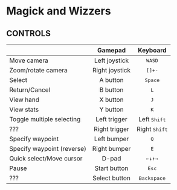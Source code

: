 # Magick and Wizzers

## CONTROLS
|                            | Gamepad        | Keyboard                                         |
|----------------------------|:--------------:|:------------------------------------------------:|
| Move camera                | Left joystick  | <kbd>W</kbd><kbd>A</kbd><kbd>S</kbd><kbd>D</kbd> |
| Zoom/rotate camera         | Right joystick | <kbd>[</kbd><kbd>]</kbd><kbd>+</kbd><kbd>-</kbd> |
| Select                     | A button       | <kbd>Space</kbd>                                 |
| Return/Cancel              | B button       | <kbd>L</kbd>                                     |
| View hand                  | X button       | <kbd>J</kbd>                                     |
| View stats                 | Y button       | <kbd>K</kbd>                                     |
| Toggle multiple selecting  | Left trigger   | Left <kbd>Shift</kbd>                            |
| ???                        | Right trigger  | Right <kbd>Shift</kbd>                           |
| Specify waypoint           | Left bumper    | <kbd>Q</kbd>                                     |
| Specify waypoint (reverse) | Right bumper   | <kbd>E</kbd>                                     |
| Quick select/Move cursor   | D-pad          | <kbd>←</kbd><kbd>↓</kbd><kbd>↑</kbd><kbd>→</kbd> |
| Pause                      | Start button   | <kbd>Esc</kbd>                                   |
| ???                        | Select button  | <kbd>Backspace</kbd>                             |
